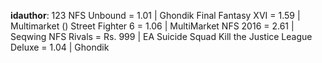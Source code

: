 **idauthor**: 123
NFS Unbound = 1.01 | Ghondik
Final Fantasy XVI = 1.59 | Multimarket ()
Street Fighter 6 = 1.06 | MultiMarket
NFS 2016 = 2.61 | Seqwing 
NFS Rivals = Rs. 999 | EA
Suicide Squad Kill the Justice League Deluxe = 1.04 | Ghondik

